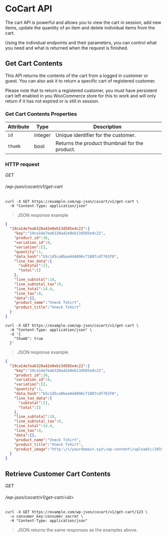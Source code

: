 # CoCart API #

The cart API is powerful and allows you to view the cart in session, add new items, update the quantity of an item and delete individual items from the cart.

Using the individual endpoints and their parameters, you can control what you need and what is returned when the request is finished.

## Get Cart Contents ##

This API returns the contents of the cart from a logged in customer or guest. You can also ask it to return a specific cart of registered customer.

<aside class="notice">
Please note that to return a registered customer, you must have persistent cart left enabled in you WooCommerce store for this to work and will only return if it has not expired or is still in session.
</aside>

### Get Cart Contents Properties ###

| Attribute | Type | Description |
| ------------ | -------------- | ------------ |
`id` | integer | Unique identifier for the customer.
`thumb` | bool | Returns the product thumbnail for the product.

### HTTP request ###

<div class="api-endpoint">
  <div class="endpoint-data">
    <i class="label label-get">GET</i>
    <h6>/wp-json/cocart/v1/get-cart</h6>
  </div>
</div>

```shell
curl -X GET https://example.com/wp-json/cocart/v1/get-cart \
  -H "Content-Type: application/json"
```

> JSON response example

```json
{
  "19ca14e7ea6328a42e0eb13d585e4c22":{
    "key":"19ca14e7ea6328a42e0eb13d585e4c22",
    "product_id":36,
    "variation_id":0,
    "variation":[],
    "quantity":1,
    "data_hash":"b5c1d5ca8bae6d4896cf1807cdf763f0",
    "line_tax_data":{
      "subtotal":[],
      "total":[]
    },
    "line_subtotal":18,
    "line_subtotal_tax":0,
    "line_total":14.4,
    "line_tax":0,
    "data":{},
    "product_name":"Vneck Tshirt",
    "product_title":"Vneck Tshirt"
  }
}
```

```shell
curl -X GET https://example.com/wp-json/cocart/v1/get-cart \
  -H "Content-Type: application/json" \
  -d '{
    "thumb": true
  }'
```

> JSON response example

```json
{
  "19ca14e7ea6328a42e0eb13d585e4c22":{
    "key":"19ca14e7ea6328a42e0eb13d585e4c22",
    "product_id":36,
    "variation_id":0,
    "variation":[],
    "quantity":1,
    "data_hash":"b5c1d5ca8bae6d4896cf1807cdf763f0",
    "line_tax_data":{
      "subtotal":[],
      "total":[]
    },
    "line_subtotal":18,
    "line_subtotal_tax":0,
    "line_total":14.4,
    "line_tax":0,
    "data":{},
    "product_name":"Vneck Tshirt",
    "product_title":"Vneck Tshirt",
    "product_image":"http:\/\/yourdomain.xyz\/wp-content\/uploads\/2019\/06\/vneck-tee.jpg"
  }
}
```

## Retrieve Customer Cart Contents ##

<div class="api-endpoint">
  <div class="endpoint-data">
    <i class="label label-get">GET</i>
    <h6>/wp-json/cocart/v1/get-cart/&lt;id&gt;</h6>
  </div>
</div>

```shell
curl -X GET https://example.com/wp-json/cocart/v1/get-cart/123 \
  -u consumer_key:consumer_secret \
  -H "Content-Type: application/json"
```

> JSON returns the same responses as the examples above.